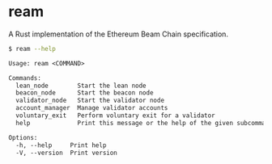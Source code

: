 # ream

A Rust implementation of the Ethereum Beam Chain specification.

```bash
$ ream --help
```
```txt
Usage: ream <COMMAND>

Commands:
  lean_node        Start the lean node
  beacon_node      Start the beacon node
  validator_node   Start the validator node
  account_manager  Manage validator accounts
  voluntary_exit   Perform voluntary exit for a validator
  help             Print this message or the help of the given subcommand(s)

Options:
  -h, --help     Print help
  -V, --version  Print version
```
